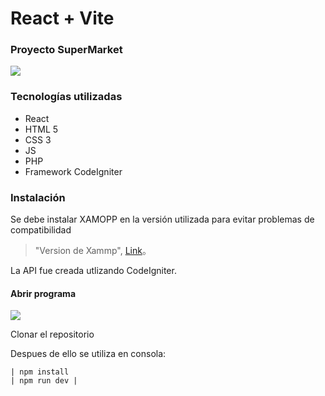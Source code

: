 # React + Vite

### Proyecto SuperMarket

![](https://www.creasystem.net/assets/uploads/media-uploader/6-consejos-para-hacer-tu-tienda-online-mas-segura1663690225.jpg)

### Tecnologías  utilizadas 
- React
- HTML 5
- CSS 3
- JS
- PHP
- Framework CodeIgniter 


### Instalación

Se debe instalar XAMOPP en la versión utilizada para evitar problemas de compatibilidad 

> "Version de Xammp", [Link](https://sourceforge.net/projects/xampp/files/XAMPP%20Windows/7.4.3/)。

La API fue creada utlizando CodeIgniter.

#### Abrir programa

![](https://blog.openreplay.com/images/how-to-build-your-react-app-using-vite/images/hero.png)

Clonar el repositorio 

Despues de ello se utiliza en consola:
    
    | npm install  
    | npm run dev |
